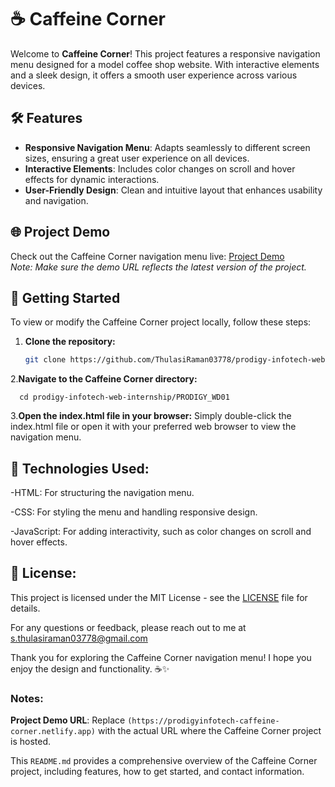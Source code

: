 # ☕ Caffeine Corner

Welcome to **Caffeine Corner**! This project features a responsive navigation menu designed for a model coffee shop website. With interactive elements and a sleek design, it offers a smooth user experience across various devices.

## 🛠️ Features

- **Responsive Navigation Menu**: Adapts seamlessly to different screen sizes, ensuring a great user experience on all devices.
- **Interactive Elements**: Includes color changes on scroll and hover effects for dynamic interactions.
- **User-Friendly Design**: Clean and intuitive layout that enhances usability and navigation.

## 🌐 Project Demo

Check out the Caffeine Corner navigation menu live: [Project Demo](https://prodigyinfotech-caffeine-corner.netlify.app)  
*Note: Make sure the demo URL reflects the latest version of the project.*

## 🚀 Getting Started

To view or modify the Caffeine Corner project locally, follow these steps:

1. **Clone the repository:**
   ```bash
   git clone https://github.com/ThulasiRaman03778/prodigy-infotech-web-internship.git

2.**Navigate to the Caffeine Corner directory:**

      cd prodigy-infotech-web-internship/PRODIGY_WD01
      
3.**Open the index.html file in your browser:**
Simply double-click the index.html file or open it with your preferred web browser to view the navigation menu.


## 🔧 Technologies Used:
   -HTML: For structuring the navigation menu.
   
   -CSS: For styling the menu and handling responsive design.
   
   -JavaScript: For adding interactivity, such as color changes on scroll and hover effects.
   

## 📄 License:

This project is licensed under the MIT License - see the [LICENSE](LINCENSE.txt) file for details.

For any questions or feedback, please reach out to me at s.thulasiraman03778@gmail.com

Thank you for exploring the Caffeine Corner navigation menu! I hope you enjoy the design and functionality. ☕✨


### Notes:

 **Project Demo URL**: Replace `(https://prodigyinfotech-caffeine-corner.netlify.app)` with the actual URL where the Caffeine Corner project is hosted.

This `README.md` provides a comprehensive overview of the Caffeine Corner project, including features, how to get started, and contact information.
